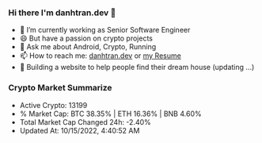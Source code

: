 ### Hi there I'm danhtran.dev 👋

- 🔭 I’m currently working as Senior Software Engineer
- 😄 But have a passion on crypto projects
- 💬 Ask me about Android, Crypto, Running 
- 📫 How to reach me: <a href="https://danhtran.dev" target="_blank">danhtran.dev</a> or <a href="Developer-Resume.pdf" target="_blank">my Resume</a>
- 🌱 Building a website to help people find their dream house (updating ...)

### Crypto Market Summarize
- Active Crypto: 13199
- % Market Cap: BTC 38.35% | ETH 16.36% | BNB 4.60%
- Total Market Cap Changed 24h: -2.40%
- Updated At: 10/15/2022, 4:40:52 AM
